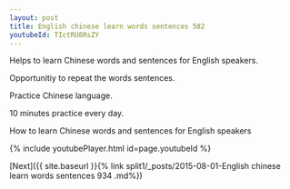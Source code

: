 ```yaml
---
layout: post
title: English chinese learn words sentences 582 
youtubeId: TIctRU8RsZY
---
```

 
 
Helps to learn Chinese words and sentences for English speakers.

Opportunitiy to repeat the words sentences. 

Practice Chinese language. 
 
10 minutes practice every day. 
 
How to learn Chinese words and sentences for English speakers 
 
{% include youtubePlayer.html id=page.youtubeId %}
 
 
[Next]({{ site.baseurl }}{% link  split1/_posts/2015-08-01-English chinese learn words sentences 934 .md%})
 

